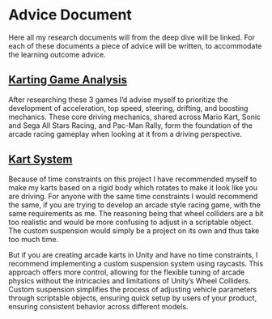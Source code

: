 # Advice Document
Here all my research documents will from the deep dive will be linked. For each of these documents a piece of advice will be written, to accommodate the learning outcome advice.

## [Karting Game Analysis](2.%20Karting%20Game%20Analysis.md)
After researching these 3 games I’d advise myself to prioritize the development of acceleration, top speed, steering, drifting, and boosting mechanics. These core driving mechanics, shared across Mario Kart, Sonic and Sega All Stars Racing, and Pac-Man Rally, form the foundation of the arcade racing gameplay when looking at it from a driving perspective. 

## [Kart System](3.%20Kart%20System.md)
Because of time constraints on this project I have recommended myself to make my karts based on a rigid body which rotates to make it look like you are driving. For anyone with the same time constraints I would recommend the same, if you are trying to develop an arcade style racing game, with the same requirements as me. The reasoning being that wheel colliders are a bit too realistic and would be more confusing to adjust in a scriptable object. The custom suspension would simply be a project on its own and thus take too much time.

But if you are creating arcade karts in Unity and have no time constraints, I recommend implementing a custom suspension system using raycasts. This approach offers more control, allowing for the flexible tuning of arcade physics without the intricacies and limitations of Unity’s Wheel Colliders. Custom suspension simplifies the process of adjusting vehicle parameters through scriptable objects, ensuring quick setup by users of your product, ensuring consistent behavior across different models.
